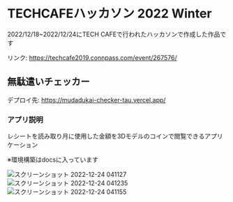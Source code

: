 # TECHCAFEハッカソン 2022 Winter

2022/12/18~2022/12/24にTECH CAFEで行われたハッカソンで作成した作品です

リンク: https://techcafe2019.connpass.com/event/267576/

## 無駄遣いチェッカー

デプロイ先: https://mudadukai-checker-tau.vercel.app/

### アプリ説明
レシートを読み取り月に使用した金額を3Dモデルのコインで閲覧できるアプリケーション

※環境構築はdocsに入っています

![スクリーンショット 2022-12-24 041127](https://user-images.githubusercontent.com/83369665/209396118-d8b9c3bf-7e45-48db-acec-c476e7ea8ef0.png)
![スクリーンショット 2022-12-24 041235](https://user-images.githubusercontent.com/83369665/209396126-e0643c46-be16-417c-83ff-04dd462b43cf.png)
![スクリーンショット 2022-12-24 041155](https://user-images.githubusercontent.com/83369665/209396133-874f7c5b-b780-42a0-b429-d161ff5cd27f.png)
